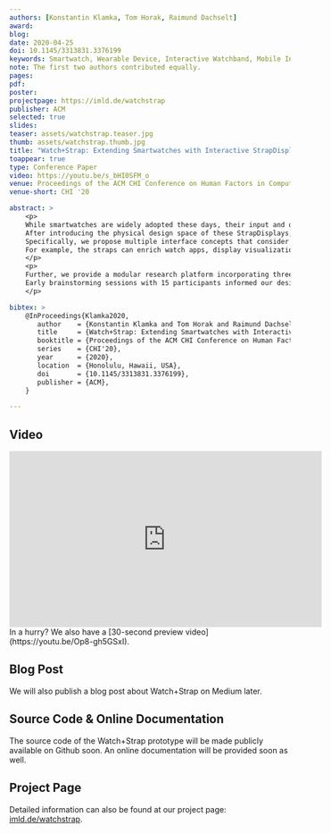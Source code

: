 ```yaml
---
authors: [Konstantin Klamka, Tom Horak, Raimund Dachselt]
award:
blog: 
date: 2020-04-25
doi: 10.1145/3313831.3376199
keywords: Smartwatch, Wearable Device, Interactive Watchband, Mobile Interaction, Mobile Visualization, Flexible Displays, MDE
note: The first two authors contributed equally.
pages: 
pdf: 
poster:
projectpage: https://imld.de/watchstrap
publisher: ACM
selected: true
slides: 
teaser: assets/watchstrap.teaser.jpg
thumb: assets/watchstrap.thumb.jpg
title: "Watch+Strap: Extending Smartwatches with Interactive StrapDisplays"
toappear: true
type: Conference Paper
video: https://youtu.be/s_bHI0SFM_o
venue: Proceedings of the ACM CHI Conference on Human Factors in Computing Systems
venue-short: CHI '20

abstract: >
    <p>
    While smartwatches are widely adopted these days, their input and output space remains fairly limited by their screen size. We present StrapDisplays—interactive watchbands with embedded display and touch technologies—that enhance commodity watches and extend their input and output capabilities.
    After introducing the physical design space of these StrapDisplays, we explore how to combine a smartwatch and straps in a synergistic Watch+Strap system.
    Specifically, we propose multiple interface concepts that consider promising content distributions, interaction techniques, usage types, and display roles.
    For example, the straps can enrich watch apps, display visualizations, provide glanceable feedback, or help avoiding occlusion issues.
    </p>
    <p>
    Further, we provide a modular research platform incorporating three StrapDisplay prototypes and a flexible web-based software architecture, demonstrating the feasibility of our approach.
    Early brainstorming sessions with 15 participants informed our design process, while later interviews with six experts supported our concepts and provided valuable feedback for future developments.
    </p>

bibtex: >
    @InProceedings{Klamka2020,
       author    = {Konstantin Klamka and Tom Horak and Raimund Dachselt},
       title     = {Watch+Strap: Extending Smartwatches with Interactive StrapDisplays},
       booktitle = {Proceedings of the ACM CHI Conference on Human Factors in Computing Systems},
       series    = {CHI'20},
       year      = {2020},
       location  = {Honolulu, Hawaii, USA},
       doi       = {10.1145/3313831.3376199},
       publisher = {ACM},
    }

---
```

## Video
<iframe width="560" height="315" src="https://www.youtube.com/embed//s_bHI0SFM_o" frameborder="0" gesture="media" allow="encrypted-media" allowfullscreen></iframe>
In a hurry? We also have a [30-second preview video](https://youtu.be/Op8-gh5GSxI).

## Blog Post
We will also publish a blog post about Watch+Strap on Medium later.

## Source Code & Online Documentation
The source code of the Watch+Strap prototype will be made publicly available on Github soon.
An online documentation will be provided soon as well.

## Project Page
Detailed information can also be found at our project page: [imld.de/watchstrap](https://imld.de/watchstrap).